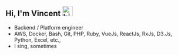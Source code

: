 ## Hi, I'm Vincent <img src="https://user-images.githubusercontent.com/1303154/88677602-1635ba80-d120-11ea-84d8-d263ba5fc3c0.gif" width="28px" height="28px" alt="hi">

- Backend / Platform engineer
- AWS, Docker, Bash, Git, PHP, Ruby, VueJs, ReactJs, RxJs, D3.Js, Python, Excel, etc.,
- I sing, sometimes
